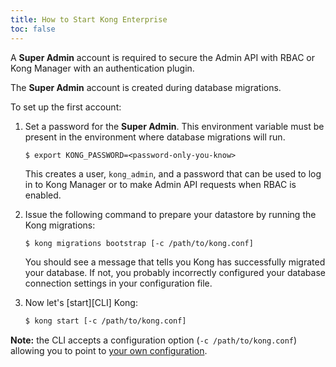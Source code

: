 ```yaml
---
title: How to Start Kong Enterprise
toc: false
---
```

A **Super Admin** account is required to secure the Admin API with RBAC or Kong 
Manager with an authentication plugin. 

The **Super Admin** account is created 
during database migrations. 

To set up the first account:

1. Set a password for the **Super Admin**. This environment variable must
    be present in the environment where database migrations will run. 

    ```
    $ export KONG_PASSWORD=<password-only-you-know>
    ```

    This creates a user, `kong_admin`, and a password that can be used to
    log in to Kong Manager or to make Admin API requests when RBAC is enabled.

2. Issue the following command to prepare your datastore by running the Kong
    migrations:

    ```bash
    $ kong migrations bootstrap [-c /path/to/kong.conf]
    ```

    You should see a message that tells you Kong has successfully migrated your
    database. If not, you probably incorrectly configured your database
    connection settings in your configuration file.

3. Now let's [start][CLI] Kong:

    ```bash
    $ kong start [-c /path/to/kong.conf]
    ```

**Note:** the CLI accepts a configuration option (`-c /path/to/kong.conf`)
allowing you to point to [your own configuration](/1.0.x/configuration/#configuration-loading).
